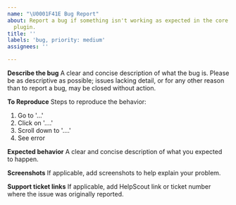 ```yaml
---
name: "\U0001F41E Bug Report"
about: Report a bug if something isn't working as expected in the core BuddyBoss Platform
  plugin.
title: ''
labels: 'bug, priority: medium'
assignees: ''

---
```


**Describe the bug**
A clear and concise description of what the bug is. Please be as descriptive as possible; issues lacking detail, or for any other reason than to report a bug, may be closed without action.

**To Reproduce**
Steps to reproduce the behavior:
1. Go to '...'
2. Click on '....'
3. Scroll down to '....'
4. See error

**Expected behavior**
A clear and concise description of what you expected to happen.

**Screenshots**
If applicable, add screenshots to help explain your problem.

**Support ticket links**
If applicable, add HelpScout link or ticket number where the issue was originally reported.
